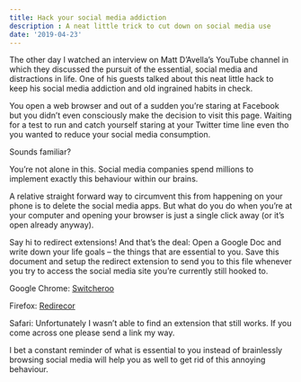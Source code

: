 ```yaml
---
title: Hack your social media addiction
description : A neat little trick to cut down on social media use
date: '2019-04-23'
---
```


The other day I watched an interview on Matt D’Avella’s YouTube channel in which they discussed the pursuit of the essential, social media and distractions in life. One of his guests talked about this neat little hack to keep his social media addiction and old ingrained habits in check.

You open a web browser and out of a sudden you’re staring at Facebook but you didn’t even consciously make the decision to visit this page. Waiting for a test to run and catch yourself staring at your Twitter time line even tho you wanted to reduce your social media consumption.

Sounds familiar?

You’re not alone in this. Social media companies spend millions to implement exactly this behaviour within our brains.

A relative straight forward way to circumvent this from happening on your phone is to delete the social media apps. But what do you do when you’re at your computer and opening your browser is just a single click away (or it’s open already anyway).

Say hi to redirect extensions! And that’s the deal:
Open a Google Doc and write down your life goals – the things that are essential to you. Save this document and setup the redirect extension to send you to this file whenever you try to access the social media site you’re currently still hooked to.

Google Chrome: [Switcheroo](https://chrome.google.com/webstore/detail/switcheroo-redirector/cnmciclhnghalnpfhhleggldniplelbg)

Firefox: [Redirecor](https://addons.mozilla.org/en-US/firefox/addon/redirector/)

Safari: Unfortunately I wasn’t able to find an extension that still works. If you come across one please send a link my way.

I bet a constant reminder of what is essential to you instead of brainlessly browsing social media will help you as well to get rid of this annoying behaviour.